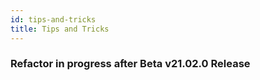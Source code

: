```yaml
---
id: tips-and-tricks
title: Tips and Tricks
---
```


<!-- ## @cascade directive for smart filters -->
### Refactor in progress after Beta v21.02.0 Release
<!-- The `@cascade` directive is a built-in directive of [Dgraph](https://dgraph.io/) ([Link to Doc](https://dgraph.io/docs/graphql/queries/cascade)).
It allows to prune all results which do not satisfy some costraints.

It's very usefull to solve the "problem" described in the [Detabesu Quickstarts](/docs/detabesu/quickstarts#local-scope-lookup).

Quick summary:
It's possible to filter only once we reach the node containing the field we want to filter. 

:::warning

The following example shows a basic example of how the @cascade directive could be used.

:::

`Lets suppose that you want to retreive all FEMALE characters for a given anime.` 

```graphql title="Query"
{
    getAnime(id: SOME_ANIME_ID) {
        starring {
            character (filter: {gender: {eq: "FEMALE"}}){
                name
                gender
                ... other required fields ...
            }
        }
    }
}
```

```graphql title="Response" {19-21}
{
   "data":{
      "getAnime":[
         {
            "starring":[
               {
                  "character":{
                     "name":"Sakura",
                     "gender":"FEMALE"
                  }
               },
               {
                  "character":{
                     "name":"Miko",
                     "gender":"FEMALE"
                  }
               },
               {
                  "character":{
                     
                  }
               }
            ]
         }
      ]
   }
}
```

As shown by the highlighted block in the previous result, the result contains empty characters, which represent MALE characters. In order to avoid such a behaviour it is possible to use the `@cascade` directive to prune the undesired empty results:

```graphql title="Query with cascade"
{
    getAnime(id: SOME_ANIME_ID) {
        starring @cascade(fields: ["character"]){
            character (filter: {gender: {eq: "FEMALE"}}) @cascade(fields: ["name"]){
                name
                gender
                ... whatever field i need
            }
        }
    }
}
```

```graphql title="Response"
{
   "data":{
      "getAnime":[
         {
            "starring":[
               {
                  "character":{
                     "name":"Sakura",
                     "gender":"FEMALE"
                  }
               },
               {
                  "character":{
                     "name":"Miko",
                     "gender":"FEMALE"
                  }
               }
            ]
         }
      ]
   }
}
```

The second `cascade` tells the server to discard and remove `character` which do not have the field `name` (because of the filter we apply, we already know that all **MALE** characters are returned withouth a name)

The first `cascade` tells the server to prune all results `starring` which do not have the field `character` (and because of the first `cascade` filter we applied, all `starring` containing **MALE** characters won't have the `character` field). -->

